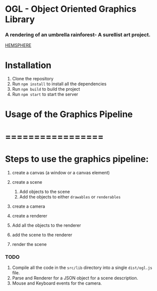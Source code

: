 #  OGL - Object Oriented Graphics Library
### A rendering of an umbrella rainforest- A surellist art project.

[HEMSPHERE](https://www.omnicalculator.com/math/volume-of-hemisphere)
# Installation
1) Clone the repository
2) Run `npm install` to install all the dependencies
3) Run `npm build` to build the project
4) Run `npm start` to start the server

# Usage of the Graphics Pipeline
# =================
# Steps to use the graphics pipeline:
1) create a canvas (a window or a canvas element)

2) create a scene
   1) Add objects to the scene
   2) Add the objects to either `drawables` or `renderables`
4) create a camera
3) create a renderer
4) Add all the objects to the renderer
5) add the scene to the renderer
6) render the scene

### TODO
1) Compile all the code in the `src/lib` directory into a single `dist/ogl.js` file.
2) Parse and Renderer for a JSON object for a scene description.
3) Mouse and Keyboard events for the camera.
   
